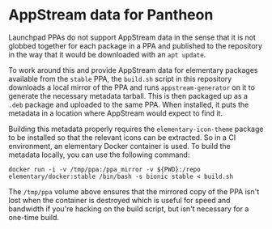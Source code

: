 # AppStream data for Pantheon

Launchpad PPAs do not support AppStream data in the sense that it is not globbed together for each package in a PPA and published to the repository in the way that it would be downloaded with an `apt update`.

To work around this and provide AppStream data for elementary packages available from the `stable` PPA, the `build.sh` script in this repository downloads a local mirror of the PPA and runs `appstream-generator` on it to generate the necessary metadata tarball. This is then packaged up as a `.deb` package and uploaded to the same PPA. When installed, it puts the metadata in a location where AppStream would expect to find it.

Building this metadata properly requires the `elementary-icon-theme` package to be installed so that the relevant icons can be extracted. So in a CI environment, an elementary Docker container is used. To build the metadata locally, you can use the following command:

`docker run -i -v /tmp/ppa:/ppa_mirror -v ${PWD}:/repo elementary/docker:stable /bin/bash -s bionic stable < build.sh`

The `/tmp/ppa` volume above ensures that the mirrored copy of the PPA isn't lost when the container is destroyed which is useful for speed and bandwidth if you're hacking on the build script, but isn't necessary for a one-time build.
